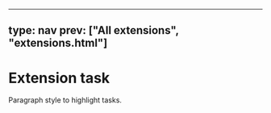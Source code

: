 



---
type: nav
prev: ["All extensions", "extensions.html"]
---





# Extension task

Paragraph style to highlight tasks.



